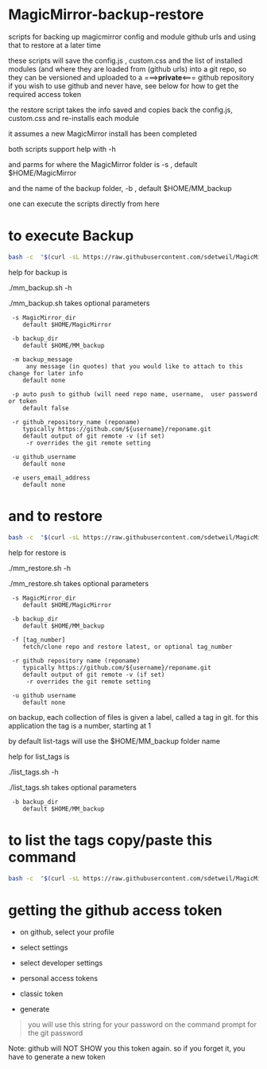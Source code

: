 # MagicMirror-backup-restore
scripts for backing up magicmirror config and module github urls  and using that to restore at a later time

these scripts will  save the config.js , custom.css and the list of installed modules (and where they are loaded from (github urls)
into a git repo, so they can be versioned and uploaded to a ===>**private**<===  github repository
  if you wish to use github and never have, see below for how to get the required access token

the restore script takes the info saved and copies back the config.js, custom.css  and re-installs each module

it assumes a new MagicMirror install has been completed

both scripts support help with -h

and parms for where the MagicMirror folder is  -s , default $HOME/MagicMirror

and the name of the backup folder, -b , default $HOME/MM_backup

one can execute the scripts directly from here

# to execute Backup
```bash
bash -c  "$(curl -sL https://raw.githubusercontent.com/sdetweil/MagicMirror-backup-restore/main/mm_backup.sh)" with any parms
```



help for backup is

./mm_backup.sh -h

./mm_backup.sh takes optional parameters

	 -s MagicMirror_dir
		default $HOME/MagicMirror

	 -b backup_dir
		default $HOME/MM_backup

	 -m backup_message
		 any message (in quotes) that you would like to attach to this change for later info
		default none

	 -p auto push to github (will need repo name, username,  user password or token
		default false

	 -r github_repository_name (reponame)
		typically https://github.com/${username}/reponame.git
		default output of git remote -v (if set)
		 -r overrides the git remote setting

	 -u github_username
		default none

	 -e users_email_address
		default none
# and to restore
```bash
bash -c  "$(curl -sL https://raw.githubusercontent.com/sdetweil/MagicMirror-backup-restore/main/mm_restore.sh)" with any parms
```

help for restore  is

./mm_restore.sh -h

./mm_restore.sh takes optional parameters

	 -s MagicMirror_dir
		default $HOME/MagicMirror

	 -b backup_dir
		default $HOME/MM_backup

	 -f [tag_number]
		fetch/clone repo and restore latest, or optional tag_number

	 -r github repository name (reponame)
		typically https://github.com/${username}/reponame.git
		default output of git remote -v (if set)
		 -r overrides the git remote setting

	 -u github username
		default none


on backup, each collection of files is given a label, called a tag in git.
for this application the tag is a number, starting at 1

by default list-tags will use the $HOME/MM_backup folder name

help for list_tags  is

./list_tags.sh -h

./list_tags.sh takes optional parameters

	 -b backup_dir
		default $HOME/MM_backup


# to list the tags copy/paste this command
```bash
bash -c  "$(curl -sL https://raw.githubusercontent.com/sdetweil/MagicMirror-backup-restore/main/list_tags.sh)" ??
```

# getting the github access token
* on github, select your profile

* select settings <br>
* select developer settings <br>
* personal access tokens <br>
* classic token <br>
* generate <br>

 >you will use this string for your password on the command prompt for the git password

 Note: github  will NOT SHOW you this token again. so if you forget it, you have to generate a new token
 
